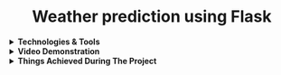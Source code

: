 <h1 align="center">Weather prediction using Flask</h1>


<details><summary><b>Technologies & Tools</b></summary>
</br>
<code><img height="25" src="https://raw.githubusercontent.com/github/explore/80688e429a7d4ef2fca1e82350fe8e3517d3494d/topics/html/html.png"></code>
<code><img height="25" src="https://raw.githubusercontent.com/github/explore/80688e429a7d4ef2fca1e82350fe8e3517d3494d/topics/css/css.png"></code>
<code><img height="25" src="https://raw.githubusercontent.com/github/explore/80688e429a7d4ef2fca1e82350fe8e3517d3494d/topics/javascript/javascript.png"></code>
<code><img height="25" src="https://raw.githubusercontent.com/github/explore/80688e429a7d4ef2fca1e82350fe8e3517d3494d/topics/git/git.png"></code>
</details>    

<details><summary><b>Video Demonstration</b></summary>
<h4>Real time data fetched form OpenweatherAPI and displayed , also user can add any city as well as remove any city , therefore the same changes would reflect in database as well</h4>
<img class="center" alt="Demo" src="Videos/demo.gif"> </img></br></br>
</details>    
  
  
<details><summary><b>Things Achieved During The Project  </b></summary>
</br>

|    | Things Achieved During The Project                                                                                                                                     |
|----|------------------------------------------------------------------------------------------------------------------------------------------------------------------------|
| 1. | Implementation of openweatherAPI and connections through flask.                                                                                                        |
| 2. | The website was designed using bootstrap,HTML,CSS which are basic tools for designing the front end of website.                                                        |
| 3. | Implemented flash messages while deleting or adding a weather.                                                                                                         |
| 4. | Collecting Data from API and using it to display in proper manner.                                                                                                     |
</details> 
